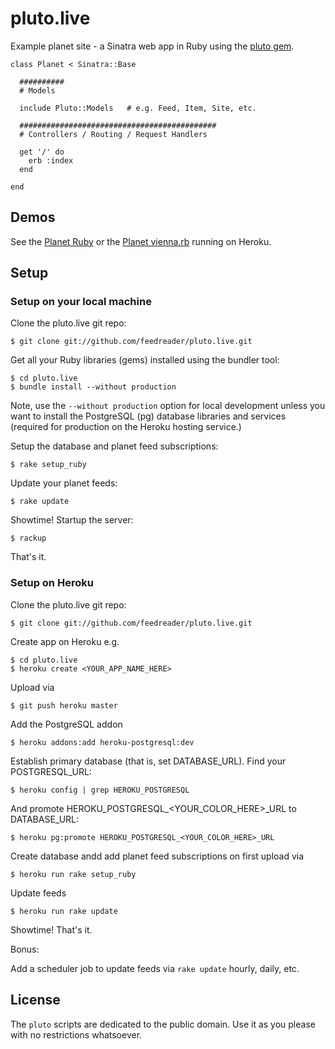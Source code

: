 # pluto.live

Example planet site - a Sinatra web app in Ruby
using the [pluto gem](https://github.com/feedreader/pluto).

~~~
class Planet < Sinatra::Base
  
  ##########
  # Models
  
  include Pluto::Models   # e.g. Feed, Item, Site, etc.

  ############################################
  # Controllers / Routing / Request Handlers

  get '/' do
    erb :index
  end

end
~~~


## Demos

See the [Planet Ruby](http://plutolive.herokuapp.com)
or the [Planet vienna.rb](http://viennarb.herokuapp.com) running on Heroku.


## Setup

### Setup on your local machine

Clone the pluto.live git repo:

    $ git clone git://github.com/feedreader/pluto.live.git

Get all your Ruby libraries (gems) installed using the bundler tool:

    $ cd pluto.live
    $ bundle install --without production

Note, use the `--without production` option for local development
unless you want to install the PostgreSQL (pg) database libraries
and services (required for production on the Heroku hosting service.)

Setup the database and planet feed subscriptions:

    $ rake setup_ruby

Update your planet feeds:

    $ rake update

Showtime! Startup the server:

    $ rackup

That's it.



### Setup on Heroku

Clone the pluto.live git repo:

    $ git clone git://github.com/feedreader/pluto.live.git

Create app on Heroku e.g.

    $ cd pluto.live
    $ heroku create <YOUR_APP_NAME_HERE>

Upload via

    $ git push heroku master

Add the PostgreSQL addon

    $ heroku addons:add heroku-postgresql:dev

Establish primary database (that is, set DATABASE_URL). Find your POSTGRESQL_URL:

    $ heroku config | grep HEROKU_POSTGRESQL

And promote HEROKU_POSTGRESQL_<YOUR_COLOR_HERE>_URL to DATABASE_URL: 

    $ heroku pg:promote HEROKU_POSTGRESQL_<YOUR_COLOR_HERE>_URL

Create database andd add planet feed subscriptions on first upload via

    $ heroku run rake setup_ruby

Update feeds

    $ heroku run rake update

Showtime! That's it.


Bonus:

Add a scheduler job to update feeds via `rake update` hourly, daily, etc. 


## License

The `pluto` scripts are dedicated to the public domain.
Use it as you please with no restrictions whatsoever.
